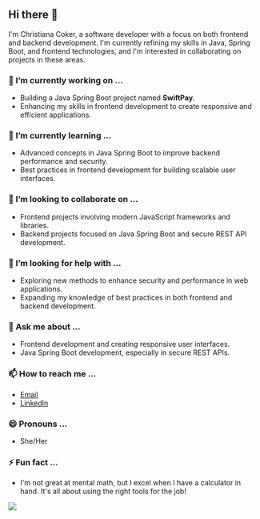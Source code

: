 ## Hi there 👋
I'm Christiana Coker, a software developer with a focus on both frontend and backend development. I'm currently refining my skills in Java, Spring Boot, and frontend technologies, and I'm interested in collaborating on projects in these areas.

<!--
**Tiana-Coker/Tiana-Coker** is a ✨ _special_ ✨ repository because its `README.md` (this file) appears on your GitHub profile.

Here are some ideas to get you started:

- 🔭 I’m currently working on ...
- 🌱 I’m currently learning ...
- 👯 I’m looking to collaborate on ...
- 🤔 I’m looking for help with ...
- 💬 Ask me about ...
- 📫 How to reach me: ...
- 😄 Pronouns: ...
- ⚡ Fun fact: ...
-->


### 🔭 I’m currently working on ...
- Building a Java Spring Boot project named **SwiftPay**.
- Enhancing my skills in frontend development to create responsive and efficient applications.

### 🌱 I’m currently learning ...
- Advanced concepts in Java Spring Boot to improve backend performance and security.
- Best practices in frontend development for building scalable user interfaces.

### 👯 I’m looking to collaborate on ...
- Frontend projects involving modern JavaScript frameworks and libraries.
- Backend projects focused on Java Spring Boot and secure REST API development.

### 🤔 I’m looking for help with ...
- Exploring new methods to enhance security and performance in web applications.
- Expanding my knowledge of best practices in both frontend and backend development.

### 💬 Ask me about ...
- Frontend development and creating responsive user interfaces.
- Java Spring Boot development, especially in secure REST APIs.

### 📫 How to reach me ...
- [Email](mailto:tianacoker1@gmail.com)
- [LinkedIn](https://www.linkedin.com/in/tiana-c)

### 😄 Pronouns ...
- She/Her

### ⚡ Fun fact ...
- I'm not great at mental math, but I excel when I have a calculator in hand. It's all about using the right tools for the job!

[![](https://visitcount.itsvg.in/api?id=tiana&label=Profile%20Views&color=1&icon=5&pretty=true)](https://visitcount.itsvg.in)
